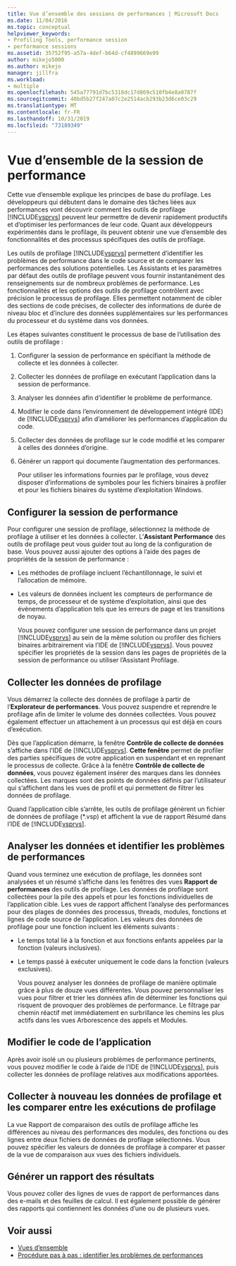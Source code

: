 ```yaml
---
title: Vue d’ensemble des sessions de performances | Microsoft Docs
ms.date: 11/04/2016
ms.topic: conceptual
helpviewer_keywords:
- Profiling Tools, performance session
- performance sessions
ms.assetid: 35752f95-a57a-4def-b64d-cf4899669e99
author: mikejo5000
ms.author: mikejo
manager: jillfra
ms.workload:
- multiple
ms.openlocfilehash: 545a77791d7bc5318dc17d869c510fb4e8a0787f
ms.sourcegitcommit: 40bd5b27f247a07c2e2514acb293b23d6ce03c29
ms.translationtype: MT
ms.contentlocale: fr-FR
ms.lasthandoff: 10/31/2019
ms.locfileid: "73189349"
---
```

# <a name="performance-session-overview"></a>Vue d’ensemble de la session de performance
Cette vue d’ensemble explique les principes de base du profilage. Les développeurs qui débutent dans le domaine des tâches liées aux performances vont découvrir comment les outils de profilage [!INCLUDE[vsprvs](../code-quality/includes/vsprvs_md.md)] peuvent leur permettre de devenir rapidement productifs et d’optimiser les performances de leur code. Quant aux développeurs expérimentés dans le profilage, ils peuvent obtenir une vue d’ensemble des fonctionnalités et des processus spécifiques des outils de profilage.

 Les outils de profilage [!INCLUDE[vsprvs](../code-quality/includes/vsprvs_md.md)] permettent d’identifier les problèmes de performance dans le code source et de comparer les performances des solutions potentielles. Les Assistants et les paramètres par défaut des outils de profilage peuvent vous fournir instantanément des renseignements sur de nombreux problèmes de performance. Les fonctionnalités et les options des outils de profilage contrôlent avec précision le processus de profilage. Elles permettent notamment de cibler des sections de code précises, de collecter des informations de durée de niveau bloc et d’inclure des données supplémentaires sur les performances du processeur et du système dans vos données.

 Les étapes suivantes constituent le processus de base de l’utilisation des outils de profilage :

1. Configurer la session de performance en spécifiant la méthode de collecte et les données à collecter.

2. Collecter les données de profilage en exécutant l’application dans la session de performance.

3. Analyser les données afin d’identifier le problème de performance.

4. Modifier le code dans l’environnement de développement intégré (IDE) de [!INCLUDE[vsprvs](../code-quality/includes/vsprvs_md.md)] afin d’améliorer les performances d’application du code.

5. Collecter des données de profilage sur le code modifié et les comparer à celles des données d’origine.

6. Générer un rapport qui documente l’augmentation des performances.

   Pour utiliser les informations fournies par le profilage, vous devez disposer d’informations de symboles pour les fichiers binaires à profiler et pour les fichiers binaires du système d’exploitation Windows.

## <a name="configure-the-performance-session"></a>Configurer la session de performance
 Pour configurer une session de profilage, sélectionnez la méthode de profilage à utiliser et les données à collecter. L’**Assistant Performance** des outils de profilage peut vous guider tout au long de la configuration de base. Vous pouvez aussi ajouter des options à l’aide des pages de propriétés de la session de performance :

- Les méthodes de profilage incluent l’échantillonnage, le suivi et l’allocation de mémoire.

- Les valeurs de données incluent les compteurs de performance de temps, de processeur et de système d’exploitation, ainsi que des événements d’application tels que les erreurs de page et les transitions de noyau.

  Vous pouvez configurer une session de performance dans un projet [!INCLUDE[vsprvs](../code-quality/includes/vsprvs_md.md)] au sein de la même solution ou profiler des fichiers binaires arbitrairement via l’IDE de [!INCLUDE[vsprvs](../code-quality/includes/vsprvs_md.md)]. Vous pouvez spécifier les propriétés de la session dans les pages de propriétés de la session de performance ou utiliser l’Assistant Profilage.

## <a name="collect-profiling-data"></a>Collecter les données de profilage
 Vous démarrez la collecte des données de profilage à partir de l’**Explorateur de performances**. Vous pouvez suspendre et reprendre le profilage afin de limiter le volume des données collectées. Vous pouvez également effectuer un attachement à un processus qui est déjà en cours d’exécution.

 Dès que l’application démarre, la fenêtre **Contrôle de collecte de données** s’affiche dans l’IDE de [!INCLUDE[vsprvs](../code-quality/includes/vsprvs_md.md)]. **Cette fenêtre** permet de profiler des parties spécifiques de votre application en suspendant et en reprenant le processus de collecte. Grâce à la fenêtre **Contrôle de collecte de données**, vous pouvez également insérer des marques dans les données collectées. Les marques sont des points de données définis par l’utilisateur qui s’affichent dans les vues de profil et qui permettent de filtrer les données de profilage.

 Quand l’application cible s’arrête, les outils de profilage génèrent un fichier de données de profilage (*.vsp) et affichent la vue de rapport Résumé dans l’IDE de [!INCLUDE[vsprvs](../code-quality/includes/vsprvs_md.md)].

## <a name="analyze-the-data-and-identify-performance-issues"></a>Analyser les données et identifier les problèmes de performances
 Quand vous terminez une exécution de profilage, les données sont analysées et un résumé s’affiche dans les fenêtres des vues **Rapport de performances** des outils de profilage. Les données de profilage sont collectées pour la pile des appels et pour les fonctions individuelles de l’application cible. Les vues de rapport affichent l’analyse des performances pour des plages de données des processus, threads, modules, fonctions et lignes de code source de l’application. Les valeurs des données de profilage pour une fonction incluent les éléments suivants :

- Le temps total lié à la fonction et aux fonctions enfants appelées par la fonction (valeurs inclusives).

- Le temps passé à exécuter uniquement le code dans la fonction (valeurs exclusives).

  Vous pouvez analyser les données de profilage de manière optimale grâce à plus de douze vues différentes. Vous pouvez personnaliser les vues pour filtrer et trier les données afin de déterminer les fonctions qui risquent de provoquer des problèmes de performance. Le filtrage par chemin réactif met immédiatement en surbrillance les chemins les plus actifs dans les vues Arborescence des appels et Modules.

## <a name="modify-the-application-code"></a>Modifier le code de l’application
 Après avoir isolé un ou plusieurs problèmes de performance pertinents, vous pouvez modifier le code à l’aide de l’IDE de [!INCLUDE[vsprvs](../code-quality/includes/vsprvs_md.md)], puis collecter les données de profilage relatives aux modifications apportées.

## <a name="collect-profiling-data-again-and-compare-the-data-between-the-profiling-runs"></a>Collecter à nouveau les données de profilage et les comparer entre les exécutions de profilage
 La vue Rapport de comparaison des outils de profilage affiche les différences au niveau des performances des modules, des fonctions ou des lignes entre deux fichiers de données de profilage sélectionnés. Vous pouvez spécifier les valeurs de données de profilage à comparer et passer de la vue de comparaison aux vues des fichiers individuels.

## <a name="generate-a-report-of-the-results"></a>Générer un rapport des résultats
 Vous pouvez coller des lignes de vues de rapport de performances dans des e-mails et des feuilles de calcul. Il est également possible de générer des rapports qui contiennent les données d’une ou de plusieurs vues.

## <a name="see-also"></a>Voir aussi
- [Vues d’ensemble](../profiling/overviews-performance-tools.md)
- [Procédure pas à pas : identifier les problèmes de performances](beginners-guide-to-cpu-sampling.md)